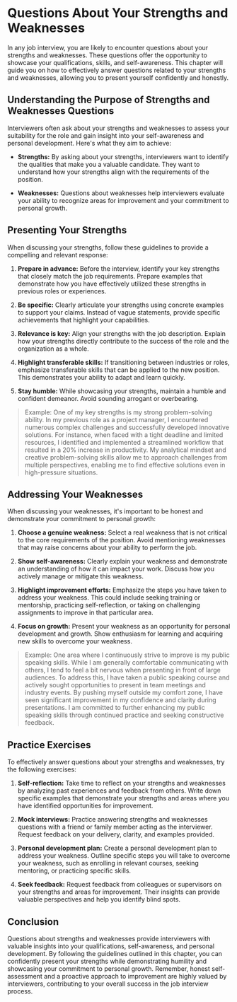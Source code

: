 Questions About Your Strengths and Weaknesses
======================================================

In any job interview, you are likely to encounter questions about your strengths and weaknesses. These questions offer the opportunity to showcase your qualifications, skills, and self-awareness. This chapter will guide you on how to effectively answer questions related to your strengths and weaknesses, allowing you to present yourself confidently and honestly.

Understanding the Purpose of Strengths and Weaknesses Questions
---------------------------------------------------------------

Interviewers often ask about your strengths and weaknesses to assess your suitability for the role and gain insight into your self-awareness and personal development. Here's what they aim to achieve:

* **Strengths:** By asking about your strengths, interviewers want to identify the qualities that make you a valuable candidate. They want to understand how your strengths align with the requirements of the position.

* **Weaknesses:** Questions about weaknesses help interviewers evaluate your ability to recognize areas for improvement and your commitment to personal growth.

Presenting Your Strengths
-------------------------

When discussing your strengths, follow these guidelines to provide a compelling and relevant response:

1. **Prepare in advance:** Before the interview, identify your key strengths that closely match the job requirements. Prepare examples that demonstrate how you have effectively utilized these strengths in previous roles or experiences.

2. **Be specific:** Clearly articulate your strengths using concrete examples to support your claims. Instead of vague statements, provide specific achievements that highlight your capabilities.

3. **Relevance is key:** Align your strengths with the job description. Explain how your strengths directly contribute to the success of the role and the organization as a whole.

4. **Highlight transferable skills:** If transitioning between industries or roles, emphasize transferable skills that can be applied to the new position. This demonstrates your ability to adapt and learn quickly.

5. **Stay humble:** While showcasing your strengths, maintain a humble and confident demeanor. Avoid sounding arrogant or overbearing.

> Example: One of my key strengths is my strong problem-solving ability. In my previous role as a project manager, I encountered numerous complex challenges and successfully developed innovative solutions. For instance, when faced with a tight deadline and limited resources, I identified and implemented a streamlined workflow that resulted in a 20% increase in productivity. My analytical mindset and creative problem-solving skills allow me to approach challenges from multiple perspectives, enabling me to find effective solutions even in high-pressure situations.

Addressing Your Weaknesses
--------------------------

When discussing your weaknesses, it's important to be honest and demonstrate your commitment to personal growth:

1. **Choose a genuine weakness:** Select a real weakness that is not critical to the core requirements of the position. Avoid mentioning weaknesses that may raise concerns about your ability to perform the job.

2. **Show self-awareness:** Clearly explain your weakness and demonstrate an understanding of how it can impact your work. Discuss how you actively manage or mitigate this weakness.

3. **Highlight improvement efforts:** Emphasize the steps you have taken to address your weakness. This could include seeking training or mentorship, practicing self-reflection, or taking on challenging assignments to improve in that particular area.

4. **Focus on growth:** Present your weakness as an opportunity for personal development and growth. Show enthusiasm for learning and acquiring new skills to overcome your weakness.

> Example: One area where I continuously strive to improve is my public speaking skills. While I am generally comfortable communicating with others, I tend to feel a bit nervous when presenting in front of large audiences. To address this, I have taken a public speaking course and actively sought opportunities to present in team meetings and industry events. By pushing myself outside my comfort zone, I have seen significant improvement in my confidence and clarity during presentations. I am committed to further enhancing my public speaking skills through continued practice and seeking constructive feedback.

Practice Exercises
------------------

To effectively answer questions about your strengths and weaknesses, try the following exercises:

1. **Self-reflection:** Take time to reflect on your strengths and weaknesses by analyzing past experiences and feedback from others. Write down specific examples that demonstrate your strengths and areas where you have identified opportunities for improvement.

2. **Mock interviews:** Practice answering strengths and weaknesses questions with a friend or family member acting as the interviewer. Request feedback on your delivery, clarity, and examples provided.

3. **Personal development plan:** Create a personal development plan to address your weakness. Outline specific steps you will take to overcome your weakness, such as enrolling in relevant courses, seeking mentoring, or practicing specific skills.

4. **Seek feedback:** Request feedback from colleagues or supervisors on your strengths and areas for improvement. Their insights can provide valuable perspectives and help you identify blind spots.

Conclusion
----------

Questions about strengths and weaknesses provide interviewers with valuable insights into your qualifications, self-awareness, and personal development. By following the guidelines outlined in this chapter, you can confidently present your strengths while demonstrating humility and showcasing your commitment to personal growth. Remember, honest self-assessment and a proactive approach to improvement are highly valued by interviewers, contributing to your overall success in the job interview process.
